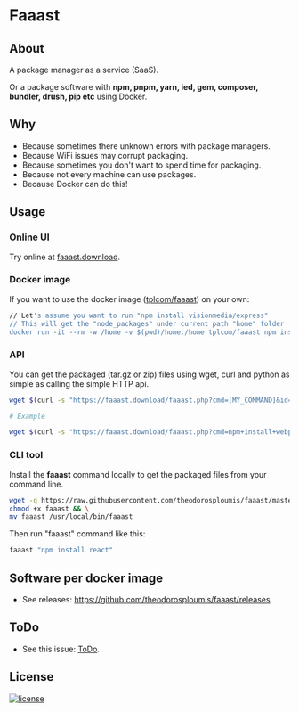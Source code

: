 # Faaast

## About

A package manager as a service (SaaS).

Or a package software with **npm, pnpm, yarn, ied, gem, composer, bundler, drush, pip etc** using Docker.

## Why

- Because sometimes there unknown errors with package managers.
- Because WiFi issues may corrupt packaging.
- Because sometimes you don't want to spend time for packaging.
- Because not every machine can use packages.
- Because Docker can do this!

## Usage

### Online UI
Try online at [faaast.download](https://faaast.download/?utm_source=github&utm_medium=browser&utm_campaign=github_repo).

### Docker image

If you want to use the docker image ([tplcom/faaast](https://hub.docker.com/r/tplcom/faaast)) on
 your own:

```bash
// Let's assume you want to run "npm install visionmedia/express"
// This will get the "node_packages" under current path "home" folder
docker run -it --rm -w /home -v $(pwd)/home:/home tplcom/faaast npm install visionmedia/express

```

### API

You can get the packaged (tar.gz or zip) files using wget, curl and python as simple as calling the
simple HTTP api.

```bash
wget $(curl -s "https://faaast.download/faaast.php?cmd=[MY_COMMAND]&id=[RANDOM_20_LETTERS]&compress=tar.gz&api=true" | python -c 'import json,sys;obj=json.load(sys.stdin);print obj["'file'"]';)

# Example

wget $(curl -s "https://faaast.download/faaast.php?cmd=npm+install+webpack&id=ddddddddddeeeeeeeeee&api=1" | python -c 'import json,sys;obj=json.load(sys.stdin);print obj["'file'"]';)

```

### CLI tool

Install the **faaast** command locally to get the packaged files from your command line.

```bash
wget -q https://raw.githubusercontent.com/theodorosploumis/faaast/master/scripts/faaast && \
chmod +x faaast && \
mv faaast /usr/local/bin/faaast

```

Then run "faaast" command like this:

```bash
faaast "npm install react"
```

## Software per docker image
- See releases: https://github.com/theodorosploumis/faaast/releases

## ToDo
- See this issue: [ToDo](https://github.com/theodorosploumis/faaast/issues/1).

## License
[![license](https://img.shields.io/github/license/theodorosploumis/faaast.svg)](LICENSE)
